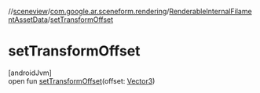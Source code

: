 //[sceneview](../../../index.md)/[com.google.ar.sceneform.rendering](../index.md)/[RenderableInternalFilamentAssetData](index.md)/[setTransformOffset](set-transform-offset.md)

# setTransformOffset

[androidJvm]\
open fun [setTransformOffset](set-transform-offset.md)(offset: [Vector3](../../com.google.ar.sceneform.math/-vector3/index.md))
